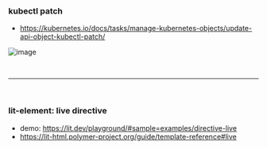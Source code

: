 ### kubectl patch
- https://kubernetes.io/docs/tasks/manage-kubernetes-objects/update-api-object-kubectl-patch/

![image](https://user-images.githubusercontent.com/53172233/129990247-6b9dd0e9-c2e5-4887-9044-f93732e9cbf4.png)

<br/>

***

<br/>

### lit-element: live directive
- demo: https://lit.dev/playground/#sample=examples/directive-live
- https://lit-html.polymer-project.org/guide/template-reference#live




